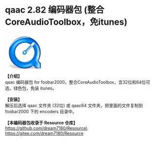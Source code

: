 # qaac 2.82 编码器包 (整合CoreAudioToolbox，免itunes)

![quicktime](quicktime.png)  
**【介绍】**   
qaac 编码器包 for foobar2000，整合CoreAudioToolbox，含32位和64位可选，绿色包，免装 itunes。
\
\
**【安装】**  
解压后选择 qaac 文件夹 (32位) 或 qaac64 文件夹，把里面的文件复制到 foobar2000 下的 encoders 目录中。
\
\
**【本编码器包收录于 Resource 仓库】**  
https://github.com/dream7180/Resource\
https://gitee.com/dream7180/Resource
